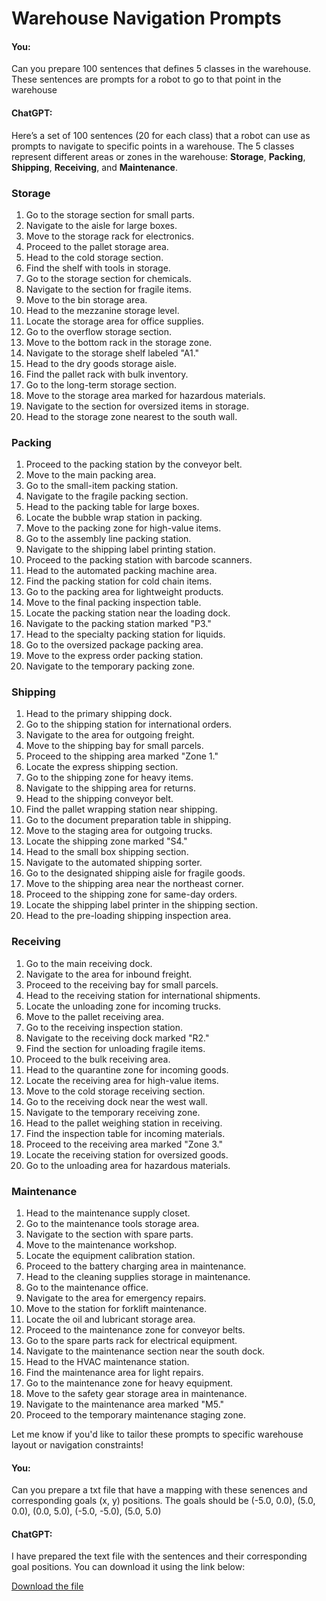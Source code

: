# Warehouse Navigation Prompts

#### You:
Can you prepare 100 sentences that defines 5 classes in the warehouse. These sentences are prompts for a robot to go to that point in the warehouse

#### ChatGPT:
Here’s a set of 100 sentences (20 for each class) that a robot can use as prompts to navigate to specific points in a warehouse. The 5 classes represent different areas or zones in the warehouse: **Storage**, **Packing**, **Shipping**, **Receiving**, and **Maintenance**.

### **Storage**

1. Go to the storage section for small parts.
2. Navigate to the aisle for large boxes.
3. Move to the storage rack for electronics.
4. Proceed to the pallet storage area.
5. Head to the cold storage section.
6. Find the shelf with tools in storage.
7. Go to the storage section for chemicals.
8. Navigate to the section for fragile items.
9. Move to the bin storage area.
10. Head to the mezzanine storage level.
11. Locate the storage area for office supplies.
12. Go to the overflow storage section.
13. Move to the bottom rack in the storage zone.
14. Navigate to the storage shelf labeled "A1."
15. Head to the dry goods storage aisle.
16. Find the pallet rack with bulk inventory.
17. Go to the long-term storage section.
18. Move to the storage area marked for hazardous materials.
19. Navigate to the section for oversized items in storage.
20. Head to the storage zone nearest to the south wall.

### **Packing**

1. Proceed to the packing station by the conveyor belt.
2. Move to the main packing area.
3. Go to the small-item packing station.
4. Navigate to the fragile packing section.
5. Head to the packing table for large boxes.
6. Locate the bubble wrap station in packing.
7. Move to the packing zone for high-value items.
8. Go to the assembly line packing station.
9. Navigate to the shipping label printing station.
10. Proceed to the packing station with barcode scanners.
11. Head to the automated packing machine area.
12. Find the packing station for cold chain items.
13. Go to the packing area for lightweight products.
14. Move to the final packing inspection table.
15. Locate the packing station near the loading dock.
16. Navigate to the packing station marked "P3."
17. Head to the specialty packing station for liquids.
18. Go to the oversized package packing area.
19. Move to the express order packing station.
20. Navigate to the temporary packing zone.

### **Shipping**

1. Head to the primary shipping dock.
2. Go to the shipping station for international orders.
3. Navigate to the area for outgoing freight.
4. Move to the shipping bay for small parcels.
5. Proceed to the shipping area marked "Zone 1."
6. Locate the express shipping section.
7. Go to the shipping zone for heavy items.
8. Navigate to the shipping area for returns.
9. Head to the shipping conveyor belt.
10. Find the pallet wrapping station near shipping.
11. Go to the document preparation table in shipping.
12. Move to the staging area for outgoing trucks.
13. Locate the shipping zone marked "S4."
14. Head to the small box shipping section.
15. Navigate to the automated shipping sorter.
16. Go to the designated shipping aisle for fragile goods.
17. Move to the shipping area near the northeast corner.
18. Proceed to the shipping zone for same-day orders.
19. Locate the shipping label printer in the shipping section.
20. Head to the pre-loading shipping inspection area.

### **Receiving**

1. Go to the main receiving dock.
2. Navigate to the area for inbound freight.
3. Proceed to the receiving bay for small parcels.
4. Head to the receiving station for international shipments.
5. Locate the unloading zone for incoming trucks.
6. Move to the pallet receiving area.
7. Go to the receiving inspection station.
8. Navigate to the receiving dock marked "R2."
9. Find the section for unloading fragile items.
10. Proceed to the bulk receiving area.
11. Head to the quarantine zone for incoming goods.
12. Locate the receiving area for high-value items.
13. Move to the cold storage receiving section.
14. Go to the receiving dock near the west wall.
15. Navigate to the temporary receiving zone.
16. Head to the pallet weighing station in receiving.
17. Find the inspection table for incoming materials.
18. Proceed to the receiving area marked "Zone 3."
19. Locate the receiving station for oversized goods.
20. Go to the unloading area for hazardous materials.

### **Maintenance**

1. Head to the maintenance supply closet.
2. Go to the maintenance tools storage area.
3. Navigate to the section with spare parts.
4. Move to the maintenance workshop.
5. Locate the equipment calibration station.
6. Proceed to the battery charging area in maintenance.
7. Head to the cleaning supplies storage in maintenance.
8. Go to the maintenance office.
9. Navigate to the area for emergency repairs.
10. Move to the station for forklift maintenance.
11. Locate the oil and lubricant storage area.
12. Proceed to the maintenance zone for conveyor belts.
13. Go to the spare parts rack for electrical equipment.
14. Navigate to the maintenance section near the south dock.
15. Head to the HVAC maintenance station.
16. Find the maintenance area for light repairs.
17. Go to the maintenance zone for heavy equipment.
18. Move to the safety gear storage area in maintenance.
19. Navigate to the maintenance area marked "M5."
20. Proceed to the temporary maintenance staging zone.

Let me know if you'd like to tailor these prompts to specific warehouse layout or navigation constraints!


#### You:
Can you prepare a txt file that have a mapping with these senences and corresponding goals (x, y) positions. The goals should be (-5.0, 0.0), (5.0, 0.0), (0.0, 5.0), (-5.0, -5.0), (5.0, 5.0)

#### ChatGPT:
I have prepared the text file with the sentences and their corresponding goal positions. You can download it using the link below:

[Download the file](sandbox:/mnt/data/warehouse_mapping.txt)
